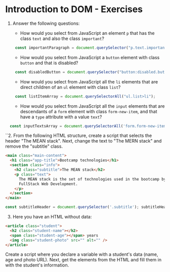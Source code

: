 # Introduction to DOM - Exercises

1. Answer the following questions:

   - How would you select from JavaScript an element `p` that has the class `text` and also the class `important`?
   ```js
    const importantParagraph = document.querySelector("p.text.important");
   ```
   - How would you select from JavaScript a `button` element with class `button` and that is disabled?
   ```js
    const disabledButton = document.querySelector("button:disabled.button");
   ```
   - How would you select from JavaScript all the `li` elements that are direct children of an `ul` element with class `list`?
   ```js
    const listItemArray = document.querySelectorAll("ul.list>li");
   ```
   - How would you select from JavaScript all the `input` elements that are descendants of a `form` element with class `form-new-item`, and that have a `type` attribute with a value `text`?
  ```js
    const inputTextsArray = document.querySelectorAll('form.form-new-item>input[type="text"]');
   ``` 
``2. From the following HTML structure, create a script that selects the header "The MEAN stack". Next, change the text to "The MERN stack" and remove the "subtitle" class.

```html
<main class="main-content">
  <h1 class="app-title">Bootcamp technologies</h1>
  <section class="info">
    <h2 class="subtitle">The MEAN stack</h2>
    <p class="text">
      The MEAN stack is the set of technologies used in the bootcamp by
      FullStack Web Development.
    </p>
  </section>
</main>
```
```js
const subtitleHeader = document.querySelector('.subtitle'); subtitleHeader ? (subtitleHeader.textContent = 'The MERN stack',subtitleHeader.classList.remove('subtitle')) : null;
```
3. Here you have an HTML without data:

```html
<article class="student">
  <h2 class="student-name"></h2>
  <span class="student-age"></span> years
  <img class="student-photo" src="" alt="" />
</article>
```

Create a script where you declare a variable with a student's data
(name, age and photo URL). Next, get the elements from the HTML
and fill them in with the student's information.